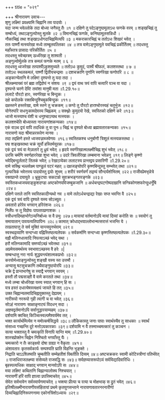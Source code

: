 +++
title = "०२९"

+++
श्रीनारायण उवाच---  
शृणु लक्ष्मि! प्रवक्ष्यामि चिह्नानि तव पादयोः ।  
यदा जन्म भवेल्लोके तदा बोध्या जनैस्तु तैः ॥१ ॥
दक्षिणे तु पदेऽङ्गुष्ठमूलाऽधः फणके वरम् ॥
शङ्खचिह्नं तु सम्बोध्यं, तथाऽङ्गुल्योस्तु मूलके ॥२ ॥
विमानचिह्नं फणके, कनिष्ठामूलसन्निधौ ।  
नौकाचिह्नं तथा शङ्खाऽधोगदाचिह्नमित्यपि ॥३ ॥
मकराकारचिह्नं च ततोऽधः शिखरं भवेत् ।  
ततः पार्ष्णौ मत्स्यरेखा मध्ये ताम्बूलवल्लिका ॥४ ॥
तत्र वामेऽङ्गुष्ठमूले यवचिह्नं प्रकीर्तितम् ॥
तदधस्तु महाँस्तत्र प्रासादः परिकीर्तितः ॥५ ॥  
तदधस्तु भवेच्छत्रम् ऊर्ध्वरेखा तु शाश्वती ।  
अङ्गुल्योर्मूलके तत्र कमलं फणके मतम् ॥ ६ ॥  
तदधस्तु ध्वजरेखा तत्पार्श्वेंऽकुशमुच्यते ॥
ततोऽधः कुमुदं, पार्श्वे श्रीफलं, कलशस्तथा ॥ ७ ॥  
ततोऽधः स्थलकमलं, पार्ष्णौ द्वितीयचन्द्रमाः ॥
दशचक्राणि पूर्णानि स्वर्णरेखा फणोपरि ॥ ८ ॥  
अङ्कान्येतानि मे लक्ष्मि! दृश्यन्ते तु यदा तदा ।  
श्रीलक्ष्म्याख्यं परं ब्रह्म तद्विज्ञेयं न संशयः ॥९ ॥
द्वयं वाथ त्रयं वापि चत्वारि पञ्च वा यदा ।  
दृश्यन्ते चरणे देवि! तवांशा मानुषी मता ॥1.29.१०॥  
ललाटे पौरटो हारः, स्वर्णरेखा च बिन्दुकः ।  
दक्षे कपोलके रक्तबिन्दुश्चिबुकबिन्दुकः ॥११॥  
दक्षस्तने हस्तरेखा, वामे स्तने तु चक्रकम् ॥
कण्ठे तु पौरटो हारश्चोरस्यहं चतुर्भुजः ॥१२॥  
योनेरुपरि सधनुःकामदेवस्य चिह्नकम् ॥
सक्थ्नोः कुमुदयो रेखे, स्वस्तिको दक्षिणे करे ॥१३॥  
ध्वजो मत्स्यश्च वंशी च धनुश्चाऽप्यथ मत्स्यकः ।  
कलशश्चेति बोध्यास्ता नारायणांशकन्यकाः ॥१४॥  
एकं वाऽथ द्वयं वापि तदधिकं तु वा पुनः॥
चिह्नं च दृश्यते बोध्या ब्रह्मावतारकन्यकाः ॥१५॥  
नारायणो यदा श्रीमान्नररूपेण मानवः ।  
तदा तद्दक्षिणे हस्ते ध्वजवज्राब्जवेणवः ॥१६॥
स्वस्तिकश्च धनुर्बाणौ त्रिशूलं मत्स्यकस्तथा ।  
पद्म शङ्खस्तथा चक्रं सूर्यो हस्तिर्मयूरकः ॥१७॥  
एकं द्वयं त्रयं वा मेऽवतारे तु ध्रुवं भवेत् ॥
हृदये स्वर्णरेखात्मलक्ष्मीचिह्न शुभं भवेत् ॥१८॥  
उरसि चर्मणि स्वर्णहाररेखा शुभा भवेत् ॥
उदरे त्रिवलीरेखा लम्बमाना भवेन्ननु ॥१९॥
लिङ्गे कृष्णो भवेद्बिन्दुर्ललाटे तिलकं भवेत् ॥
रेखाऽप्येका ललाटस्य प्रान्तद्वय प्रसारिणी ॥1.29.२०॥  
वामे सक्थ्नि भल्लवेक्ष्म पाण्डुलं पटरं महत् ॥
दक्षजङ्घोपरि कृष्णबिन्दुस्तु सम्भवेत् तथा ॥२१॥  
गुल्फत्रिकं भवेत्तस्य पादयोस्तु द्वयोः शुभम् ॥
शरीरं स्वर्णवर्णं तद्रम्यं सौन्दर्यशोभितम् ॥२२॥
राजीवप्रेमभृन्नेत्रे रक्तप्रान्ते दयायुते ॥
भ्रूकुट्याः सकटाक्षे सुवक्रभङ्गतरङ्गके ॥२३॥  
स्वस्तिकध्वजयवाङ्कुशदण्डा अष्टकोणपविजम्बुकजानि ॥
अर्धचन्द्रघटगोष्पदखानि सन्त्रिकोणशफरेन्दुधनूँषि ॥२४॥  
दक्षिणे पत्तले तानि स्वस्तिकादीन्यथो नव ॥
वामे तलेऽर्धचन्द्राद्या रेखाः सप्त भवन्ति वै ॥२५॥  
एकं द्वयं त्रयं वापि दृश्यते यस्य सोऽच्युतः ।  
अवतारो हरेरेव भगवान् हरिरंशजः ॥२६॥  
निर्लेपः स तु विज्ञेयः पापतापप्रणाशकः ।  
स्त्रीधनादिमहाभोगेऽप्यनिर्बाध्यः स वै प्रभुः ॥२७॥
मायायां वर्तमानोऽपि मायां दिव्यां करोति सः ॥
स्वयोगं तु समायातान् पावयत्यतिपापिनः ॥२८॥
कामात् क्रोधाद्भयाल्लोभान्मत्सरात्तं भजन्ति ये ।  
तत्प्रतापात्तु ते सर्व मुक्तिं यान्त्यपुनर्भवाम् ॥२९॥  
स्वस्थद्रव्याणि सन्दग्ध्वा वह्निस्तिष्ठत्यलेपकः ॥
सर्वकर्माणि सन्दग्ध्वा कृष्णस्तिष्ठत्यलेपकः ॥1.29.३०॥  
वह्नौ मलिनधात्वादि निपत्याऽच्छं भवेद् यथा ।  
हरौ मलिनकामादि समर्प्याऽच्छं भवेत्तथा ॥३१॥  
अप्रमेयसमर्थस्य स्वभावाऽच्छस्य वै हरेः ॥\|  
सम्बन्धात्तु नरा नार्यः शुद्ध्यन्त्यंशात्मकप्रभोः ॥३२॥  
करयोर्मध्याङ्गुल्योस्तु शङ्खौ यस्य स्त उत्तमौ ।  
अन्यासु षटसुचक्राणि तथैवाङ्गुष्ठयोरपि ॥३३॥  
चक्रे द्वे प्रान्तभागेषु स स्याद्वै भगवान् स्वयम् ।  
हस्तौ तौ पद्मसञ्ज्ञौ वै वामे करतले तथा ॥३४॥  
मध्ये लम्बा चोर्ध्वरेखा यस्य स्यात् भगवान् हि सः ।  
यत्र हस्तं दधात्येषस्त्वक्षयं जायते हि तत् ॥३५॥  
उक्त चिह्नान्यतमादिचिह्नयुक्तस्तु देह्ययम् ।  
नारीरूपो नररूपो गृही त्यागी च वा भवेत् ॥३६॥  
सोऽहं नारायणः साक्षान्नृनाट्यं विदधन् सदा ।  
अज्ञवद्वर्तमानोऽपि सर्वानुद्धारयाम्यहम् ॥३७॥  
दर्शयामि क्वचित् किञ्चित्स्वल्पमैश्वर्यमेव तत् ।  
भक्त कार्यार्थमित्येव न ममोत्कर्षसिद्धये ॥३८॥
लौकिकास्तु जनाः पापाः स्वार्थस्यैव तु साधकाः ॥
स्वार्थं संसाध्य गच्छन्ति दूरे मत्तोऽघकारकाः ॥३९॥
दर्शयामि न वै तस्माच्चमत्कारं तु कञ्चन ।  
सत्या भक्तास्तु वै चमत्कृतिं विनापि यान्ति माम् ॥1.29.४०॥  
शास्त्रप्रोक्तेन चिह्नेन निश्चितो भगवाँस्तु यैः ।  
चमत्कारो न तैः काङ्क्ष्यो दोषा ग्राह्या न वैकृताः ॥४१॥  
अंशावतारः कृतसर्वकार्यः सम्पश्यति घ्राति विहन्ति भुङ्क्ते ।  
निद्राति चाऽऽश्लिष्यति चुम्बतीति सम्मेहतीशं पिबतीति दिव्यम् ॥४॥
अष्टचक्रकरः स्वामी कोटिस्त्रीणां पतिर्भवेत् ॥
राजाधिराजलक्ष्म्या संसेव्यते राजवद्धि सः ॥४३॥
सर्वज्ञव्यासरूपोऽयं सर्वविद्यादिवारिधिः ।  
बृहस्पत्यधिकः साक्षाद् भगवान् मानवोऽपि सः ॥४४॥  
मया लक्ष्मि! कथितानि चिह्नान्यालोक्य निश्चयात् ।  
नारायणीं हरिं वापि ज्ञात्वा प्रपत्तिमाचरेत् ॥४५॥  
सेवेत सर्वभावेन सर्वस्वार्पणमाचरेत् ॥
भक्त्या प्रीत्या च रत्या च मोक्षभाक् स द्रुतं भवेत् ॥४६॥  
इतिश्रीलक्ष्मीनारायणीयसंहितायां प्रथमे कृतयुगसन्ताने नारायणावतारनरनारीणां  
दिव्यचिह्नादिनिरूपणनामा एकोनत्रिंशोऽध्यायः ॥२९॥  
    
